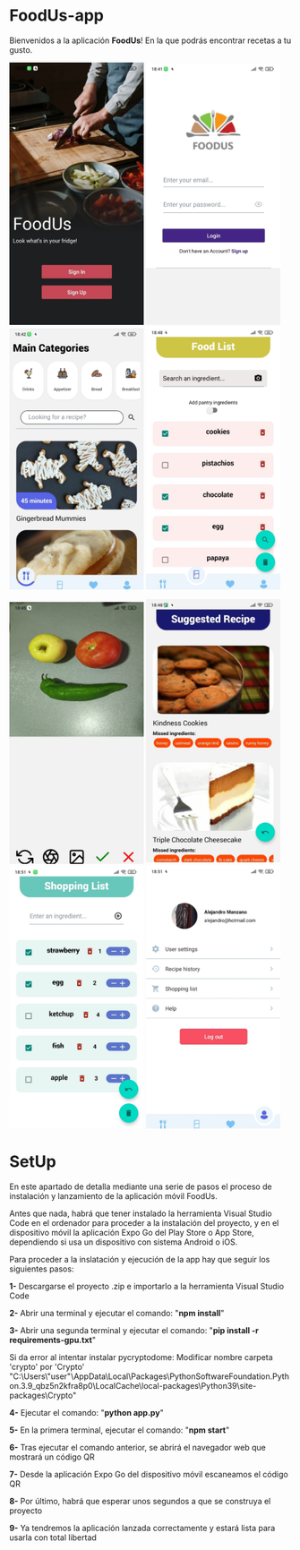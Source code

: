 # FoodUs-app

Bienvenidos a la aplicación **FoodUs**! En la que podrás encontrar recetas a tu gusto.

<img src="https://github.com/alemandor1/FoodUs-app/blob/master/imagesReadme/home.jpeg" width="240"> <img src="https://github.com/alemandor1/FoodUs-app/blob/master/imagesReadme/login.jpeg" width="240"> <img src="https://github.com/alemandor1/FoodUs-app/blob/master/imagesReadme/main.jpeg" width="240"> <img src="https://github.com/alemandor1/FoodUs-app/blob/master/imagesReadme/foodlist.jpeg" width="240">

<img src="https://github.com/alemandor1/FoodUs-app/blob/master/imagesReadme/camera.jpeg" width="240"> <img src="https://github.com/alemandor1/FoodUs-app/blob/master/imagesReadme/suggested.jpeg" width="240"> <img src="https://github.com/alemandor1/FoodUs-app/blob/master/imagesReadme/shopping.jpeg" width="240"> <img src="https://github.com/alemandor1/FoodUs-app/blob/master/imagesReadme/profile.jpeg" width="240">

# SetUp

En este apartado de detalla mediante una serie de pasos el proceso de instalación y lanzamiento de la aplicación móvil FoodUs.

Antes que nada, habrá que tener instalado la herramienta Visual Studio Code en el ordenador para proceder a la instalación del proyecto,
y en el dispositivo móvil la aplicación Expo Go del Play Store o App Store, dependiendo si usa un dispositivo con sistema Android o iOS.

Para proceder a la inslatación y ejecución de la app hay que seguir los siguientes pasos:

  **1-** Descargarse el proyecto .zip e importarlo a la herramienta Visual Studio Code

  **2-** Abrir una terminal y ejecutar el comando: "**npm install**"

  **3-** Abrir una segunda terminal y ejecutar el comando: "**pip install -r requirements-gpu.txt**"
  
   Si da error al intentar instalar pycryptodome:
   Modificar nombre carpeta 'crypto' por 'Crypto' 
   "C:\Users\\"user"\AppData\Local\Packages\PythonSoftwareFoundation.Python.3.9_qbz5n2kfra8p0\LocalCache\local-packages\Python39\site-packages\Crypto"
  
  **4-** Ejecutar el comando: "**python app.py**"

  **5-** En la primera terminal, ejecutar el comando: "**npm start**"

  **6-** Tras ejecutar el comando anterior, se abrirá el navegador web que mostrará un código QR

  **7-** Desde la aplicación Expo Go del dispositivo móvil escaneamos el código QR

  **8-** Por último, habrá que esperar unos segundos a que se construya el proyecto

  **9-** Ya tendremos la aplicación lanzada correctamente y estará lista para usarla con total libertad
